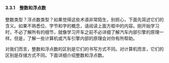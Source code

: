 #### 3.3.1　整数和浮点数

整数类型？浮点数类型？如果觉得这些术语非常陌生，别担心，下面先简述它们的含义。如果不熟悉位、字节和字的概念，请阅读上面方框中的内容。刚开始学习时，不必了解所有的细节，就像学习开车之前不必详细了解汽车内部引擎的原理一样。但是，了解一些计算机或汽车引擎内部的原理会对你有所帮助。

对我们而言，整数和浮点数的区别是它们的书写方式不同。对计算机而言，它们的区别是存储方式不同。下面详细介绍整数和浮点数。

